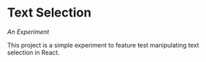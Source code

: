# Text Selection

_An Experiment_

This project is a simple experiment to feature test manipulating text selection in React.
